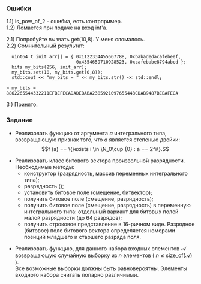 ### Ошибки
1.1) is_pow_of_2 - ошибка, есть контрпример. \
1.2) Ломается при подаче на вход int'a.

2.1) Попробуйте вызвать get(10,8). У меня сломалось. \
2.2) Сомнительный результат:   
```
  uint64_t init_arr[] = { 0x1122334455667788, 0xbabadedacafebeef,
                          0x4354659710928523, 0xcafebabe8794abcd };
  bits my_bits(256, init_arr);
  my_bits.set(10, my_bits.get(0,8));
  std::cout << "my_bits = " << my_bits.str() << std::endl;
```

```
> my_bits = 8862265544332211EFBEFECADADEBABA2385921097655443CDAB9487BEBAFECA
```

3 ) Принято.


### Задание

* Реализовать функцию от аргумента $a$ интегрального типа, возвращающую
признак того, что $a$ является степенью двойки: 
$$f (a) == \{\exists i \in \N_0\cup {0} : a == 2^i\}.$$

$\text{ }$

* Реализовать класс битового вектора произвольной разрядности. \
Необходимые методы:
   - конструктор (разрядность, массив переменных интегрального типа);
   - разрядность ();
   - установить битовое поле (смещение, битвектор);
   - получить битовое поле (смещение, разрядность);
   - получить битовое поле (смещение, разрядность) в переменную
интегрального типа: отдельный вариант для битовых полей малой
разрядности (до 64 разрядов);
   - получить строковое представление в 16-ричном виде.
  Разрядное (битовое) поле битового вектора определяется номерами
позиций младшего и старшего разряда поля.

$\text{ }$

* Реализовать функцию, для данного набора входных элементов $\mathcal{A}$ 
возвращающую случайную выборку из $n$ элементов ( $n \le \text{size\_of} (\mathcal{A})$ ). \
Все возможные выборки должны быть равновероятны. 
Элементы входного набора считать попарно различными.